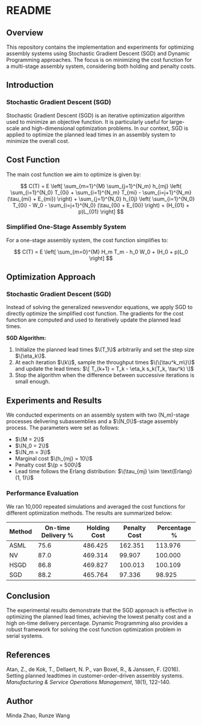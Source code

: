 # README

## Overview

This repository contains the implementation and experiments for optimizing assembly systems using Stochastic Gradient Descent (SGD) and Dynamic Programming approaches. The focus is on minimizing the cost function for a multi-stage assembly system, considering both holding and penalty costs.

## Introduction

### Stochastic Gradient Descent (SGD)
Stochastic Gradient Descent (SGD) is an iterative optimization algorithm used to minimize an objective function. It is particularly useful for large-scale and high-dimensional optimization problems. In our context, SGD is applied to optimize the planned lead times in an assembly system to minimize the overall cost.

## Cost Function

The main cost function we aim to optimize is given by:

$$
C(T) = E \left[ \sum_{m=1}^{M} \sum_{j=1}^{N_m} h_{mj} \left( \sum_{i=1}^{N_0} T_{0i} + \sum_{i=1}^{N_m} T_{mi} - \sum_{i=j+1}^{N_m} (\tau_{mi} + E_{mi}) \right) + \sum_{j=1}^{N_0} h_{0j} \left( \sum_{i=1}^{N_0} T_{0i} - W_0 - \sum_{i=j+1}^{N_0} (\tau_{0i} + E_{0i}) \right) + (H_{01} + p)L_{01} \right]
$$

### Simplified One-Stage Assembly System

For a one-stage assembly system, the cost function simplifies to:

$$
C(T) = E \left[ \sum_{m=0}^{M} H_m T_m - h_0 W_0 + (H_0 + p)L_0 \right]
$$

## Optimization Approach

### Stochastic Gradient Descent (SGD)

Instead of solving the generalized newsvendor equations, we apply SGD to directly optimize the simplified cost function. The gradients for the cost function are computed and used to iteratively update the planned lead times.

**SGD Algorithm:**

1. Initialize the planned lead times $\(T_1\)$ arbitrarily and set the step size $\(\eta_k\)$.
2. At each iteration $\(k\)$, sample the throughput times $\(\{\tau^k_m\}\)$ and update the lead times:
$\[ T_{k+1} = T_k - \eta_k s_k(T_k, \tau^k) \]$
3. Stop the algorithm when the difference between successive iterations is small enough.

## Experiments and Results

We conducted experiments on an assembly system with two \(N_m\)-stage processes delivering subassemblies and a $\(N_0\)$-stage assembly process. The parameters were set as follows:
- $\(M = 2\)$
- $\(N_0 = 2\)$
- $\(N_m = 3\)$
- Marginal cost $\(h_{mj} = 10\)$
- Penalty cost $\(p = 500\)$
- Lead time follows the Erlang distribution: $\(\tau_{mj} \sim \text{Erlang}(1, 1)\)$

### Performance Evaluation

We ran 10,000 repeated simulations and averaged the cost functions for different optimization methods. The results are summarized below:

| Method | On-time Delivery % | Holding Cost | Penalty Cost | Percentage % |
|--------|--------------------|--------------|--------------|--------------|
| ASML   | 75.6               | 486.425      | 162.351      | 113.976      |
| NV     | 87.0               | 469.314      | 99.907       | 100.000      |
| HSGD   | 86.8               | 469.827      | 100.013      | 100.109      |
| SGD    | 88.2               | 465.764      | 97.336       | 98.925       |

## Conclusion

The experimental results demonstrate that the SGD approach is effective in optimizing the planned lead times, achieving the lowest penalty cost and a high on-time delivery percentage. Dynamic Programming also provides a robust framework for solving the cost function optimization problem in serial systems.

## References

Atan, Z., de Kok, T., Dellaert, N. P., van Boxel, R., & Janssen, F. (2016). Setting planned leadtimes in customer-order-driven assembly systems. *Manufacturing & Service Operations Management*, 18(1), 122–140.

## Author
Minda Zhao, Runze Wang


